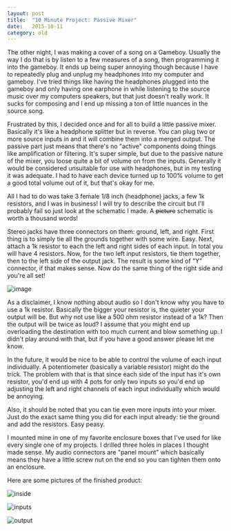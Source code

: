 ```yaml
---
layout: post
title:  "10 Minute Project: Passive Mixer"
date:   2015-10-11
category: old
---
```


The other night, I was making a cover of a song on a Gameboy. Usually the way I do that is by listen to a few measures of a song, then programming it into the gameboy. It ends up being super annoying though because I have to repeatedly plug and unplug my headphones into my computer and gameboy. I've tried things like having the headphones plugged into the gameboy and only having one earphone in while listening to the source music over my computers speakers, but that just doesn't really work. It sucks for composing and I end up missing a ton of little nuances in the source song.

Frustrated by this, I decided once and for all to build a little passive mixer. Basically it's like a headphone splitter but in reverse. You can plug two or more source inputs in and it will combine them into a merged output. The passive part just means that there's no "active" components doing things like amplification or filtering. It's super simple, but due to the passive nature of the mixer, you loose quite a bit of volume on from the inputs. Generally it would be considered unsuitable for use with headphones, but in my testing it was adequate. I had to have each device turned up to 100% volume to get a good total volume out of it, but that's okay for me.

All I had to do was take 3 female 1/8 inch (headphone) jacks, a few 1k resistors, and I was in business! I will try to describe the circuit but I'll probably fail so just look at the schematic I made. A <s>picture</s> schematic is worth a thousand words!

Stereo jacks have three connectors on them: ground, left, and right. First thing is to simply tie all the grounds together with some wire. Easy. Next, attach a 1k resistor to each the left and right sides of each input. In total you will have 4 resistors. Now, for the two left input resistors, tie them together, then to the left side of the output jack. The result is some kind of "Y" connector, if that makes sense. Now do the same thing of the right side and you're all set!

![image](http://i.imgur.com/Ni0yIUj.png)

As a disclaimer, I know nothing about audio so I don't know why you have to use a 1k resistor. Basically the bigger your resistor is, the quieter your output will be. But why not use like a 500 ohm resistor instead of a 1k? Then the output will be twice as loud? I assume that you might end up overloading the destination with too much current and blow something up. I didn't play around with that, but if you have a good answer please let me know.

In the future, it would be nice to be able to control the volume of each input individually. A potentiometer (basically a variable resistor) might do the trick. The problem with that is that since each side of the input has it's own resistor, you'd end up with 4 pots for only two inputs so you'd end up adjusting the left and right channels of each input individually which would be annoying.

Also, it should be noted that you can tie even more inputs into your mixer. Just do the exact same thing you did for each input already: tie the ground and add the resistors. Easy peasy.

I mounted mine in one of my favorite enclosure boxes that I've used for like every single one of my projects. I drilled three holes in places I thought made sense. My audio connectors are "panel mount" which basically means they have a little screw nut on the end so you can tighten them onto an enclosure.

Here are some pictures of the finished product:

![inside](http://i.imgur.com/7ZfvXPR.png)

![inputs](http://i.imgur.com/k7AdT9Z.png)

![output](http://i.imgur.com/7A2aANO.png)
